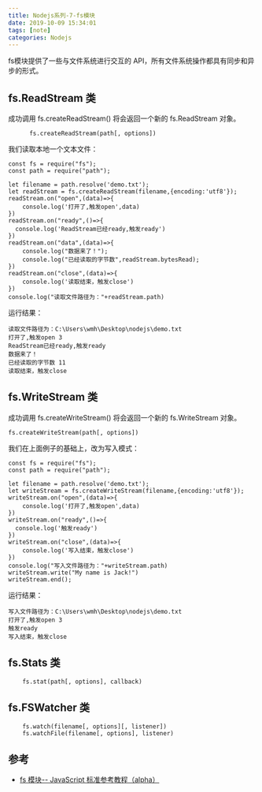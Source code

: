 ```yaml
---
title: Nodejs系列-7-fs模块
date: 2019-10-09 15:34:01
tags: [note]
categories: Nodejs
---
```


fs模块提供了一些与文件系统进行交互的 API，所有文件系统操作都具有同步和异步的形式。
<!-- more -->

## fs.ReadStream 类
成功调用 fs.createReadStream() 将会返回一个新的 fs.ReadStream 对象。

		  fs.createReadStream(path[, options])

我们读取本地一个文本文件：

    const fs = require("fs");
    const path = require("path");

    let filename = path.resolve('demo.txt');
    let readStream = fs.createReadStream(filename,{encoding:'utf8'});
    readStream.on("open",(data)=>{
        console.log('打开了,触发open',data)
    })
    readStream.on("ready",()=>{
      console.log('ReadStream已经ready,触发ready')
    })
    readStream.on("data",(data)=>{
        console.log("数据来了！");
        console.log("已经读取的字节数",readStream.bytesRead);
    })
    readStream.on("close",(data)=>{
        console.log('读取结束，触发close')
    })
    console.log("读取文件路径为："+readStream.path)

运行结果：

    读取文件路径为：C:\Users\wmh\Desktop\nodejs\demo.txt
    打开了,触发open 3
    ReadStream已经ready,触发ready
    数据来了！
    已经读取的字节数 11
    读取结束，触发close

## fs.WriteStream 类
成功调用 fs.createWriteStream() 将会返回一个新的 fs.WriteStream 对象。
		
    fs.createWriteStream(path[, options])

我们在上面例子的基础上，改为写入模式：

    const fs = require("fs");
    const path = require("path");

    let filename = path.resolve('demo.txt');
    let writeStream = fs.createWriteStream(filename,{encoding:'utf8'});
    writeStream.on("open",(data)=>{
        console.log('打开了,触发open',data)
    })
    writeStream.on("ready",()=>{
      console.log('触发ready')
    })
    writeStream.on("close",(data)=>{
        console.log('写入结束，触发close')
    })
    console.log("写入文件路径为："+writeStream.path)
    writeStream.write("My name is Jack!")
    writeStream.end();

运行结果：

    写入文件路径为：C:\Users\wmh\Desktop\nodejs\demo.txt
    打开了,触发open 3
    触发ready
    写入结束，触发close

## fs.Stats 类
		fs.stat(path[, options], callback)

## fs.FSWatcher 类
		fs.watch(filename[, options][, listener])
		fs.watchFile(filename[, options], listener)

## 参考
- [fs 模块-- JavaScript 标准参考教程（alpha）](http://javascript.ruanyifeng.com/nodejs/fs.html)